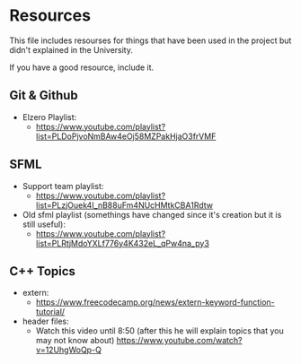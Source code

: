 # Resources
This file includes resourses for things that have been used in the project but didn't explained in the University.

If you have a good resource, include it.

## Git & Github
* Elzero Playlist:
    * https://www.youtube.com/playlist?list=PLDoPjvoNmBAw4eOj58MZPakHjaO3frVMF

## SFML
* Support team playlist:
    * https://www.youtube.com/playlist?list=PLzjOuek4I_nB88uFm4NUcHMtkCBA1Rdtw
* Old sfml playlist (somethings have changed since it's creation but it is still useful):
    * https://www.youtube.com/playlist?list=PLRtjMdoYXLf776y4K432eL_qPw4na_py3
## C++ Topics
* extern:
    * https://www.freecodecamp.org/news/extern-keyword-function-tutorial/
* header files:
    * Watch this video until 8:50 (after this he will explain topics that you may not know about)
      https://www.youtube.com/watch?v=12UhgWoQp-Q